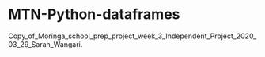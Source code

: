# MTN-Python-dataframes
Copy_of_Moringa_school_prep_project_week_3_Independent_Project_2020_03_29_Sarah_Wangari.
